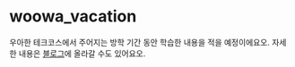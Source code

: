 # woowa_vacation

우아한 테크코스에서 주어지는 방학 기간 동안 학습한 내용을 적을 예정이에요오.
자세한 내용은 [블로그](https://joanne.tistory.com)에 올라갈 수도 있어요오.